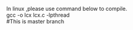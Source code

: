 In linux ,please use command below to compile.  
gcc -o lcx lcx.c -lpthread  
#This is master branch  
